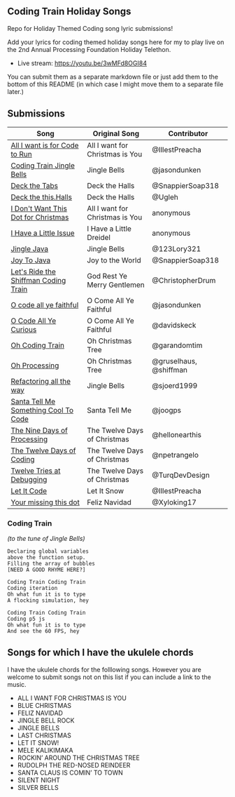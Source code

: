 ## Coding Train Holiday Songs

Repo for Holiday Themed Coding song lyric submissions!

Add your lyrics for coding themed holiday songs here for my to play live on the 2nd Annual Processing Foundation Holiday Telethon.

- Live stream: https://youtu.be/3wMFd8OGI84

You can submit them as a separate markdown file or just add them to the bottom of this README (in which case I might move them to a separate file later.)

## Submissions

| Song                                                                                      | Original Song                    | Contributor            |
| ----------------------------------------------------------------------------------------- | -------------------------------- | ---------------------- |
| [All I want is for Code to Run](All%20I%20want%20is%20for%20Code%20to%20Run.md)           | All I want for Christmas is You  | @IllestPreacha         |
| [Coding Train Jingle Bells](coding-train-jingle-bells.md)                               | Jingle Bells                     | @jasondunken            |
| [Deck the Tabs](Deck%20the%20Tabs.md)                                                     | Deck the Halls                   | @SnappierSoap318       |
| [Deck the this.Halls](Deck%20the%20this.Halls.md)                                         | Deck the Halls                   | @Ugleh                 |
| [I Don't Want This Dot for Christmas](thisdot.md)                                         | All I want for Christmas is You | anonymous              |
| [I Have a Little Issue](issue.md)                                                         | I Have a Little Dreidel          | anonymous              |
| [Jingle Java](Jingle%20Java.md)                                                         | Jingle Bells| @123Lory321        |
| [Joy To Java](Joy%20To%20Java.md)                                                         | Joy to the World                 | @SnappierSoap318       |
| [Let's Ride the Shiffman Coding Train](Let's%20Ride%20the%20Shiffman%20Coding%20Train.md) | God Rest Ye Merry Gentlemen      | @ChristopherDrum       |
| [O code all ye faithful](O%20code%20all%20ye%20faithful.md)                               | O Come All Ye Faithful           | @jasondunken           |
| [O Code All Ye Curious](Oh%20Code%20All%20Ye%20Curious.md)                                | O Come All Ye Faithful           | @davidskeck            |
| [Oh Coding Train](OhCodingTrain.md)                                                       | Oh Christmas Tree                | @garandomtim |
| [Oh Processing](Oh%20Processing.md)                                                       | Oh Christmas Tree                | @gruselhaus, @shiffman |
| [Refactoring all the way](Refactoring%20all%20the%20way.md)                               | Jingle Bells                     | @sjoerd1999            |
| [Santa Tell Me Something Cool To Code](SantaTellMe.md)                                    | Santa Tell Me                    | @joogps                |
| [The Nine Days of Processing](The%20Nine%20Days%20of%20Processing.txt)                    | The Twelve Days of Christmas     | @hellonearthis         |
| [The Twelve Days of Coding](The%20Twelve%20Days%20of%20Coding.md)                         | The Twelve Days of Christmas     | @npetrangelo           |
| [Twelve Tries at Debugging](Twelve%20Tries%20at%20Debugging.txt)                          | The Twelve Days of Christmas     | @TurqDevDesign         |
| [Let It Code](Let%20It%20Code.md)                                                         | Let It Snow                      | @IllestPreacha         |
| [Your missing this dot](Your%20missing%20this%20dot.md)                                                         | Feliz Navidad                      | @Xyloking17         |


### Coding Train

_(to the tune of Jingle Bells)_

```
Declaring global variables
above the function setup.
Filling the array of bubbles
[NEED A GOOD RHYME HERE?]

Coding Train Coding Train
Coding iteration
Oh what fun it is to type
A flocking simulation, hey

Coding Train Coding Train
Coding p5 js
Oh what fun it is to type
And see the 60 FPS, hey
```

## Songs for which I have the ukulele chords

I have the ukulele chords for the folllowing songs. However you are welcome to submit songs not on this list if you can include a link to the music.

* ALL I WANT FOR CHRISTMAS IS YOU
* BLUE CHRISTMAS
* FELIZ NAVIDAD
* JINGLE BELL ROCK
* JINGLE BELLS
* LAST CHRISTMAS
* LET IT SNOW!
* MELE KALIKIMAKA
* ROCKIN’ AROUND THE CHRISTMAS TREE
* RUDOLPH THE RED-NOSED REINDEER
* SANTA CLAUS IS COMIN’ TO TOWN
* SILENT NIGHT
* SILVER BELLS
